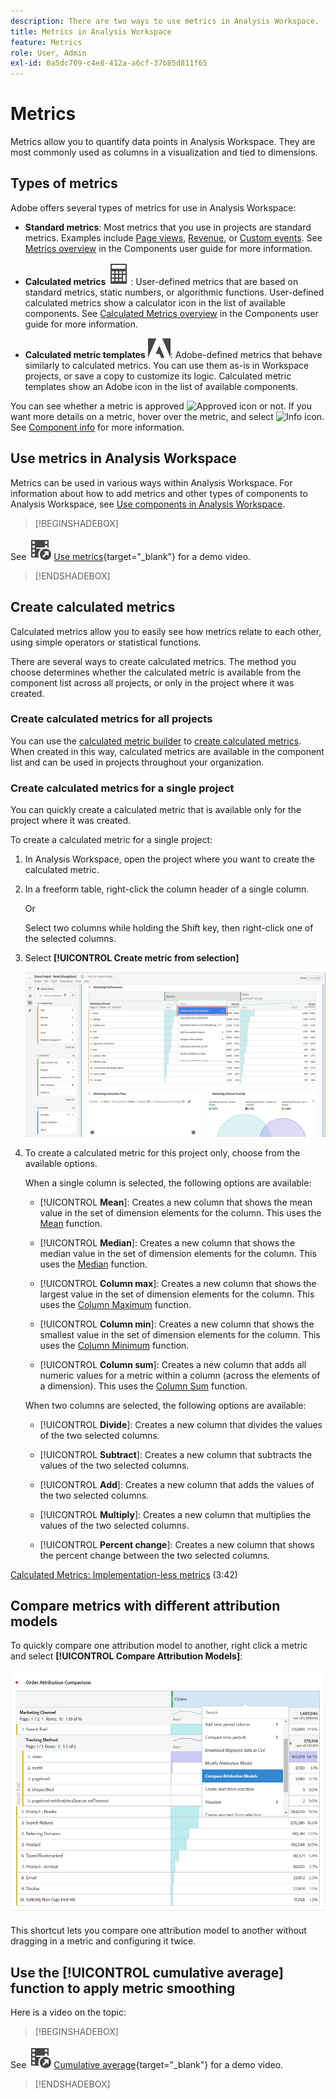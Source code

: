 ```yaml
---
description: There are two ways to use metrics in Analysis Workspace.
title: Metrics in Analysis Workspace
feature: Metrics
role: User, Admin
exl-id: 0a5dc709-c4e8-412a-a6cf-37b85d811f65
---
```

# Metrics

Metrics allow you to quantify data points in Analysis Workspace. They are most commonly used as columns in a visualization and tied to dimensions.

## Types of metrics

Adobe offers several types of metrics for use in Analysis Workspace:

* **Standard metrics**: Most metrics that you use in projects are standard metrics. Examples include [Page views](/help/components/metrics/page-views.md), [Revenue](/help/components/metrics/revenue.md), or [Custom events](/help/components/metrics/custom-events.md). See [Metrics overview](/help/components/metrics/overview.md) in the Components user guide for more information.

* **Calculated metrics** ![Calculator](/help/assets/icons/Calculator.svg): User-defined metrics that are based on standard metrics, static numbers, or algorithmic functions. User-defined calculated metrics show a calculator icon in the list of available components. See [Calculated Metrics overview](/help/components/c-calcmetrics/cm-overview.md) in the Components user guide for more information.

* **Calculated metric templates** ![AdobeLogoSmall](/help/assets/icons/AdobeLogoSmall.svg): Adobe-defined metrics that behave similarly to calculated metrics. You can use them as-is in Workspace projects, or save a copy to customize its logic. Calculated metric templates show an Adobe icon in the list of available components.

You can see whether a metric is approved ![Approved icon](https://spectrum.adobe.com/static/icons/ui_18/CheckmarkSize100.svg)  or not. If you want more details on a metric, hover over the metric, and select ![Info icon](https://spectrum.adobe.com/static/icons/workflow_18/Smock_InfoOutline_18_N.svg). See [Component info](use-components-in-workspace.md#component-info) for more information.


## Use metrics in Analysis Workspace

Metrics can be used in various ways within Analysis Workspace. For information about how to add metrics and other types of components to Analysis Workspace, see [Use components in Analysis Workspace](/help/analyze/analysis-workspace/components/use-components-in-workspace.md).


>[!BEGINSHADEBOX]

See ![VideoCheckedOut](/help/assets/icons/VideoCheckedOut.svg) [Use metrics](https://video.tv.adobe.com/v/40817?quality=12&learn=on){target="_blank"} for a demo video.

>[!ENDSHADEBOX]

## Create calculated metrics

Calculated metrics allow you to easily see how metrics relate to each other, using simple operators or statistical functions. 


There are several ways to create calculated metrics. The method you choose determines whether the calculated metric is available from the component list across all projects, or only in the project where it was created.

### Create calculated metrics for all projects

You can use the [calculated metric builder](/help/components/c-calcmetrics/c-workflow/cm-workflow/c-build-metrics/cm-build-metrics.md) to [create calculated metrics](/help/components/c-calcmetrics/c-workflow/cm-workflow/cm-workflow.md). When created in this way, calculated metrics are available in the component list and can be used in projects throughout your organization. 


### Create calculated metrics for a single project

You can quickly create a calculated metric that is available only for the project where it was created.

To create a calculated metric for a single project:

1. In Analysis Workspace, open the project where you want to create the calculated metric.

1. In a freeform table, right-click the column header of a single column.

   Or

   Select two columns while holding the Shift key, then right-click one of the selected columns.
   
1. Select **[!UICONTROL Create metric from selection]**

   ![Workspace panel highlighting Create from selection](assets/create-metric-from-selection.png)

1. To create a calculated metric for this project only, choose from the available options.

   When a single column is selected, the following options are available:

   * [!UICONTROL **Mean**]: Creates a new column that shows the mean value in the set of dimension elements for the column. This uses the [Mean](/help/components/c-calcmetrics/cm-reference/cm-functions.md#mean) function.
   
   * [!UICONTROL **Median**]: Creates a new column that shows the median value in the set of dimension elements for the column. This uses the [Median](/help/components/c-calcmetrics/cm-reference/cm-functions.md#median) function.

   * [!UICONTROL **Column max**]: Creates a new column that shows the largest value in the set of dimension elements for the column. This uses the [Column Maximum](/help/components/c-calcmetrics/cm-reference/cm-functions.md#column-maximum) function.

   * [!UICONTROL **Column min**]: Creates a new column that shows the smallest value in the set of dimension elements for the column. This uses the [Column Minimum](/help/components/c-calcmetrics/cm-reference/cm-functions.md#column-minimum) function.

   * [!UICONTROL **Column sum**]: Creates a new column that adds all numeric values for a metric within a column (across the elements of a dimension). This uses the [Column Sum](/help/components/c-calcmetrics/cm-reference/cm-functions.md#column-sum) function.

   When two columns are selected, the following options are available:

   * [!UICONTROL **Divide**]: Creates a new column that divides the values of the two selected columns.
   
   * [!UICONTROL **Subtract**]: Creates a new column that subtracts the values of the two selected columns.

   * [!UICONTROL **Add**]: Creates a new column that adds the values of the two selected columns.

   * [!UICONTROL **Multiply**]: Creates a new column that multiplies the values of the two selected columns.

   * [!UICONTROL **Percent change**]: Creates a new column that shows the percent change between the two selected columns.

[Calculated Metrics: Implementation-less metrics](https://experienceleague.adobe.com/docs/analytics-learn/tutorials/components/calculated-metrics/calculated-metrics-implementationless-metrics.html) (3:42)


## Compare metrics with different attribution models

To quickly compare one attribution model to another, right click a metric and select **[!UICONTROL Compare Attribution Models]**:

![Compare attribution](assets/compare-attribution.png)

This shortcut lets you compare one attribution model to another without dragging in a metric and configuring it twice.

## Use the [!UICONTROL cumulative average] function to apply metric smoothing

Here is a video on the topic:


>[!BEGINSHADEBOX]

See ![VideoCheckedOut](/help/assets/icons/VideoCheckedOut.svg) [Cumulative average](https://video.tv.adobe.com/v/27068?quality=12&learn=on){target="_blank"} for a demo video.

>[!ENDSHADEBOX]

